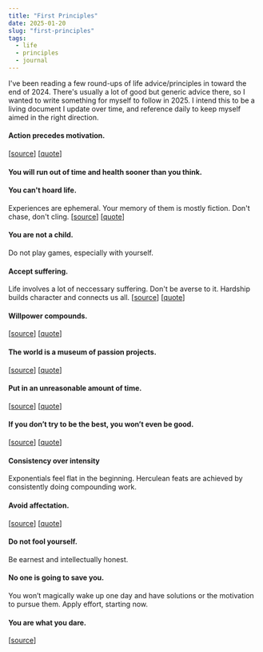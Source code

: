 ```yaml
---
title: "First Principles"
date: 2025-01-20
slug: "first-principles"
tags:
  - life
  - principles
  - journal
---
```


I've been reading a few round-ups of life advice/principles in toward the end of 2024. There's usually a lot of good but generic advice there, so I wanted to write something for myself to follow in 2025. I intend this to be a living document I update over time, and reference daily to keep myself aimed in the right direction.

#### Action precedes motivation.
[[source](https://www.youtube.com/watch?v=W3I3kAg2J7w)] [[quote](/q/grant-sanderson)] 
#### You will run out of time and health sooner than you think.
#### You can't hoard life.
Experiences are ephemeral. Your memory of them is mostly fiction. Don't chase, don't cling.
[[source](https://ckarchive.com/b/68ueh8hkxrx6lukq88gqmtz7vxkkk)] [[quote](/q/cant-hoard-life)]
#### You are not a child.
Do not play games, especially with yourself. 
#### Accept suffering.
Life involves a lot of neccessary suffering. Don't be averse to it. Hardship builds character and connects us all. 
[[source](https://tim.blog/2024/11/10/derren-brown-transcript/)] [[quote](/q/derren-brown/)]
#### Willpower compounds.
[[source](https://patrickdfarley.com/wielding-willpower/)] [[quote](/q/wielding-willpower)]
#### The world is a museum of passion projects.
[[source](https://x.com/collision/status/1529452415346302976)] [[quote](/q/passion-projects)]
#### Put in an unreasonable amount of time.
[[source](https://allenpike.com/2024/an-unreasonable-amount-of-time)] [[quote](/q/unreasonable-amount-of-time)]
#### If you don’t try to be the best, you won’t even be good.
[[source](http://paulgraham.com/greatwork.html)] [[quote](/q/great-work)]
#### Consistency over intensity
Exponentials feel flat in the beginning. Herculean feats are achieved by consistently doing compounding work. 
#### Avoid affectation.
[[source](http://paulgraham.com/greatwork.html)] [[quote](/q/great-work)]
#### Do not fool yourself.
Be earnest and intellectually honest.
#### No one is going to save you.
You won’t magically wake up one day and have solutions or the motivation to pursue them. Apply effort, starting now.
#### You are what you dare.
[[source](https://www.halopedia.org/Halo:_Cryptum)]